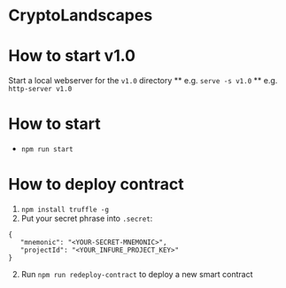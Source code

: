 # CryptoLandscapes

# How to start v1.0

Start a local webserver for the `v1.0` directory ** e.g. `serve -s v1.0` ** e.g. `http-server v1.0`

# How to start

* `npm run start`


# How to deploy contract

1. `npm install truffle -g`
2. Put your secret phrase into `.secret`:
```
{
   "mnemonic": "<YOUR-SECRET-MNEMONIC>",
   "projectId": "<YOUR_INFURE_PROJECT_KEY>"
}
```
2. Run `npm run redeploy-contract` to deploy a new smart contract
